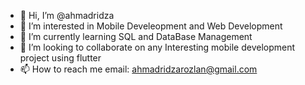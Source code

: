 - 👋 Hi, I’m @ahmadridza
- 👀 I’m interested in Mobile Develeopment and Web Development
- 🌱 I’m currently learning SQL and DataBase Management
- 💞️ I’m looking to collaborate on any Interesting mobile development project using flutter 
- 📫 How to reach me 
email: ahmadridzarozlan@gmail.com

<!---
ahmadridza/ahmadridza is a ✨ special ✨ repository because its `README.md` (this file) appears on your GitHub profile.
You can click the Preview link to take a look at your changes.
--->
